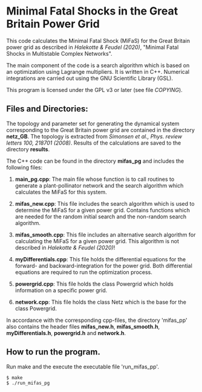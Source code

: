 
Minimal Fatal Shocks in the Great Britain Power Grid
==========

This code calculates the Minimal Fatal Shock (MiFaS) for the 
Great Britain power grid as described in *Halekotte & Feudel (2020)*,
"Minimal Fatal Shocks in Multistable Complex Networks".

The main component of the code is a search algorithm which is based on 
an optimization using Lagrange multipliers. It is written in C++. 
Numerical integrations are carried out using the GNU Scientific Library (GSL).

This program is licensed under the GPL v3 or later (see file *COPYING*).


Files and Directories:
--------

The topology and parameter set for generating the dynamical system corresponding
to the Great Britain power grid are contained in the directory **netz_GB**. The 
topology is extracted from *Simonsen et al., Phys. review letters 100, 218701 (2008)*.
Results of the calculations are saved to the directory **results**.

The C++ code can be found in the directory **mifas_pg** and includes the following 
files:

1. **main_pg.cpp**: The main file whose function is to call routines to generate a
plant-pollinator network and the search algorithm which calculates the MiFaS for this
system.

2. **mifas_new.cpp**: This file includes the search algorithm which is used to determine
the MiFaS for a given power grid. Contains functions which are needed for the random 
initial search and the non-random search algorithm.

3. **mifas_smooth.cpp**: This file includes an alternative search algorithm for 
calculating the MiFaS for a given power grid. This algorithm is not described in 
*Halekotte & Feudel (2020)*! 

4. **myDifferentials.cpp**: This file holds the differential equations for the forward-
and backward-integration for the power grid. Both differential equations are required 
to run the optimization process.

5. **powergrid.cpp**: This file holds the class Powergrid which holds information on a 
specific power grid.

6. **network.cpp**: This file holds the class Netz which is the base for the class 
Powergrid.

In accordance with the corresponding cpp-files, the directory 'mifas_pp' also contains 
the header files **mifas_new.h**, **mifas_smooth.h**, **myDifferentials.h**, **powergrid.h** 
and **network.h**.


How to run the program.
-----------------------

Run make and the execute the executable file 'run_mifas_pp'.

```sh
$ make
$ ./run_mifas_pg
```



